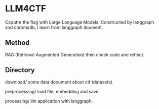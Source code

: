 # LLM4CTF
Caputre the flag with Large Language Models. Constructed by langgraph and chromadb, I learn from langgraph doument.

## Method
RAG (Retrieval Augmented Generation) then check code and reflect.

## Directory
download/ some data document about ctf (datasets).

preprocessing/ load file, embedding and save.

processing/ llm application with langgraph.
